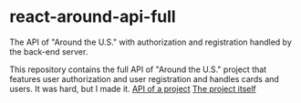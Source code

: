 # react-around-api-full
The API of "Around the U.S." with authorization and registration handled by the back-end server.

This repository contains the full API of "Around the U.S." project that features user authorization and user registration and handles cards and users. It was hard, but I made it.
[API of a project](https://api.danielevgrafov.students.nomoredomainssbs.ru)
[The project itself](https://danielevgrafov.students.nomoredomainssbs.ru/)
